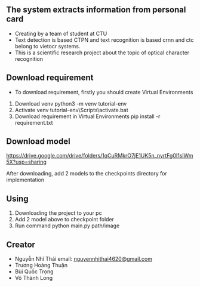 ## The system extracts information from personal card
- Creating by a team of student at CTU 
- Text detection is based CTPN and text recognition is based crnn and ctc belong to vietocr systems.  
- This is a scientific research project about the topic of optical character recognition 

## Download requirement
- To download requirement, firstly you should create Virtual Environments
1. Download venv 
            python3 -m venv tutorial-env
2. Activate venv
             tutorial-env\Scripts\activate.bat
3. Download requirement in Virtual Environments
             pip install -r requirement.txt


## Download model 
https://drive.google.com/drive/folders/1qCuRMkrO7jE1UK5n_nyrtFg0I1slWm5X?usp=sharing

After downloading, add 2 models to the checkpoints directory for implementation

## Using

1. Downloading the project to your pc
2. Add 2 model above to checkpoint folder
3. Run command 
            python main.py path/image
            
 ## Creator
 - Nguyễn Nhĩ Thái                  email: nguyennhithai4620@gmail.com
 - Trương Hoàng Thuận
 - Bùi Quốc Trọng
 - Võ Thành Long





